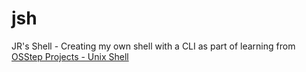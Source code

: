 # jsh
JR's Shell - Creating my own shell with a CLI as part of learning from 
[OSStep Projects - Unix Shell](https://github.com/remzi-arpacidusseau/ostep-projects/tree/master/processes-shell)
